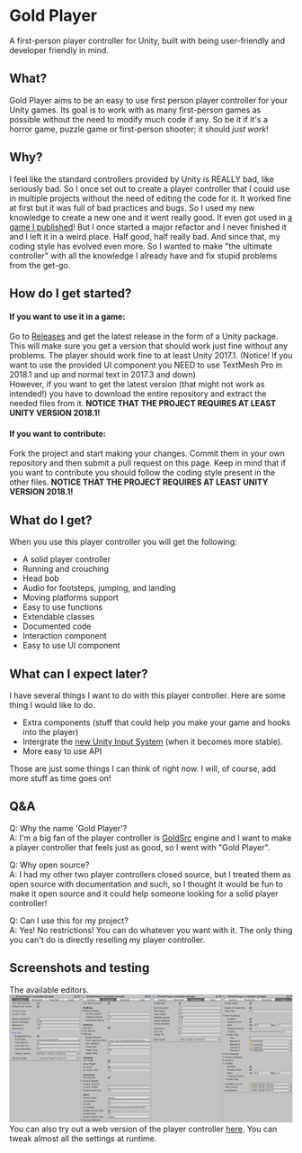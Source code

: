 # Gold Player
A first-person player controller for Unity, built with being user-friendly and developer friendly in mind.

## What?
Gold Player aims to be an easy to use first person player controller for your Unity games. Its goal is to work with as many first-person games as possible without the need to modify much code if any. So be it if it's a horror game, puzzle game or first-person shooter; it should *just work*!

## Why?
I feel like the standard controllers provided by Unity is REALLY bad, like seriously bad. So I once set out to create a player controller that I could use in multiple projects without the need of editing the code for it. It worked fine at first but it was full of bad practices and bugs. So I used my new knowledge to create a new one and it went really good. It even got used in [a game I published](https://hertzole.itch.io/jumps)! But I once started a major refactor and I never finished it and I left it in a weird place. Half good, half really bad. And since that, my coding style has evolved even more. So I wanted to make "the ultimate controller" with all the knowledge I already have and fix stupid problems from the get-go. 

## How do I get started?
#### If you want to use it in a game:  
Go to [Releases](https://github.com/Hertzole/gold-player/releases) and get the latest release in the form of a Unity package. This will make sure you get a version that should work just fine without any problems. The player should work fine to at least Unity 2017.1. (Notice! If you want to use the provided UI component you NEED to use TextMesh Pro in 2018.1 and up and normal text in 2017.3 and down)  
However, if you want to get the latest version (that might not work as intended!) you have to download the entire repository and extract the needed files from it. **NOTICE THAT THE PROJECT REQUIRES AT LEAST UNITY VERSION 2018.1!**
#### If you want to contribute:
Fork the project and start making your changes. Commit them in your own repository and then submit a pull request on this page. Keep in mind that if you want to contribute you should follow the coding style present in the other files. **NOTICE THAT THE PROJECT REQUIRES AT LEAST UNITY VERSION 2018.1!**

## What do I get?
When you use this player controller you will get the following:
- A solid player controller
- Running and crouching
- Head bob
- Audio for footsteps, jumping, and landing
- Moving platforms support
- Easy to use functions
- Extendable classes
- Documented code
- Interaction component
- Easy to use UI component

## What can I expect later?
I have several things I want to do with this player controller. Here are some thing I would like to do.
- Extra components (stuff that could help you make your game and hooks into the player)
- Intergrate the [new Unity Input System](https://github.com/Unity-Technologies/InputSystem) (when it becomes more stable).
- More easy to use API

Those are just some things I can think of right now. I will, of course, add more stuff as time goes on!

## Q&A
Q: Why the name 'Gold Player'?  
A: I'm a big fan of the player controller is [GoldSrc](https://en.wikipedia.org/wiki/GoldSrc) engine and I want to make a player controller that feels just as good, so I went with "Gold Player".

Q: Why open source?  
A: I had my other two player controllers closed source, but I treated them as open source with documentation and such, so I thought it would be fun to make it open source and it could help someone looking for a solid player controller!

Q: Can I use this for my project?  
A: Yes! No restrictions! You can do whatever you want with it. The only thing you can't do is directly reselling my player controller. 

## Screenshots and testing
The available editors.
![Editor](https://raw.githubusercontent.com/Hertzole/gold-player/gh-pages/docs/screenshots/editor.png)
You can also try out a web version of the player controller [here](http://hertzole.github.io/gold-player/docs/play). You can tweak almost all the settings at runtime.
